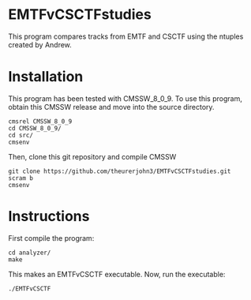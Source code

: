 # EMTFvCSCTFstudies
This program compares tracks from EMTF and CSCTF using the ntuples created by Andrew.

Installation
============

This program has been tested with CMSSW_8_0_9. To use this program, obtain this CMSSW release and move into the source directory.

    cmsrel CMSSW_8_0_9
    cd CMSSW_8_0_9/
    cd src/
    cmsenv
  
Then, clone this git repository and compile CMSSW

    git clone https://github.com/theurerjohn3/EMTFvCSCTFstudies.git
    scram b
    cmsenv

Instructions
============

First compile the program:

    cd analyzer/
    make

This makes an EMTFvCSCTF executable. Now, run the executable:

    ./EMTFvCSCTF

